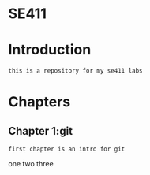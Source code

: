 # SE411
# Introduction 
    this is a repository for my se411 labs

# Chapters

## Chapter 1:git
    first chapter is an intro for git
 one two three